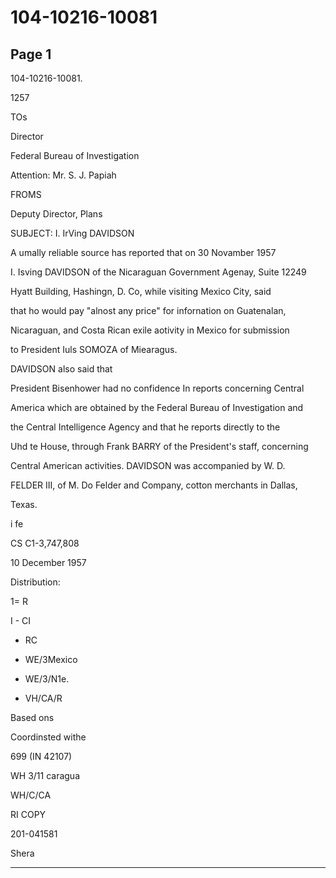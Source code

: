 # 104-10216-10081

## Page 1

104-10216-10081.

1257

TOs

Director

Federal Bureau of Investigation

Attention: Mr. S. J. Papiah

FROMS

Deputy Director, Plans

SUBJECT: I. IrVing DAVIDSON

A umally reliable source has reported that on 30 Novamber 1957

I. Isving DAVIDSON of the Nicaraguan Government Agenay, Suite 12249

Hyatt Building, Hashingn, D. Co, while visiting Mexico City, said

that ho would pay "alnost any price" for infornation on Guatenalan,

Nicaraguan, and Costa Rican exile aotivity in Mexico for submission

to President Iuls SOMOZA of Miearagus.

DAVIDSON also said that

President Bisenhower had no confidence In reports concerning Central

America which are obtained by the Federal Bureau of Investigation and

the Central Intelligence Agency and that he reports directly to the

Uhd te House, through Frank BARRY of the President's staff, concerning

Central American activities. DAVIDSON was accompanied by W. D.

FELDER III, of M. Do Felder and Company, cotton merchants in Dallas,

Texas.

i fe

CS C1-3,747,808

10 December 1957

Distribution:

1= R

I - CI

- RC

- WE/3Mexico

- WE/3/N1e.

- VH/CA/R

Based ons

Coordinsted withe

699 (IN 42107)

WH 3/11 caragua

WH/C/CA

RI COPY

201-041581

Shera

---

